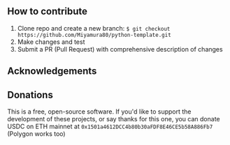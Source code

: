 


## How to contribute

1. Clone repo and create a new branch: `$ git checkout https://github.com/Miyamura80/python-template.git`
2. Make changes and test
3. Submit a PR (Pull Request) with comprehensive description of changes

## Acknowledgements

## Donations

This is a free, open-source software. If you'd like to support the development of these projects, or say thanks for this one, you can donate USDC on ETH mainnet at `0x1501a4612DCC4b80b30aFDF8E46CE5b58A886Fb7` (Polygon works too)